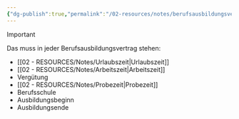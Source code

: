 ```yaml
---
{"dg-publish":true,"permalink":"/02-resources/notes/berufsausbildungsvertrag/","tags":["GFN/prüfungsrelevant/AP1","GFN/LF01"],"noteIcon":"","updated":"2025-07-12T13:31:41.287+02:00"}
---
```


> [!important] 
> Das muss in jeder Berufsausbildungsvertrag stehen:
> - [[02 - RESOURCES/Notes/Urlaubszeit\|Urlaubszeit]]
> - [[02 - RESOURCES/Notes/Arbeitszeit\|Arbeitszeit]]
> - Vergütung
> - [[02 - RESOURCES/Notes/Probezeit\|Probezeit]] 
> - Berufsschule
> - Ausbildungsbeginn
> - Ausbildungsende
